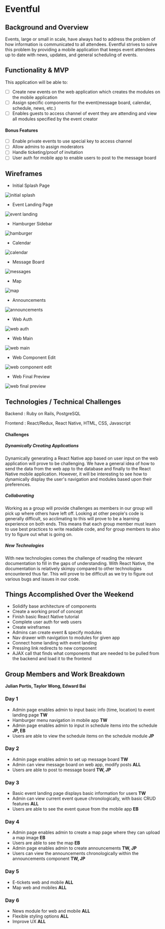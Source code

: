 # Eventful

## Background and Overview

Events, large or small in scale, have always had to address the problem of
how information is communicated to all attendees. Eventful strives to solve
this problem by providing a mobile application that keeps event attendees
up to date with news, updates, and general scheduling of events.

## Functionality & MVP

This application will be able to:
- [ ] Create new events on the web application which creates the modules on the mobile application
- [ ] Assign specific components for the event(message board, calendar, schedule, news, etc.)
- [ ] Enables guests to access channel of event they are attending and view all modules specified by the event creator

#### Bonus Features
- [ ] Enable private events to use special key to access channel
- [ ] Allow admins to assign moderators
- [ ] Handle ticketing/proof of invitation
- [ ] User auth for mobile app to enable users to post to the message board

## Wireframes
- Initial Splash Page

![initial splash](https://i.imgur.com/3Apx7BS.png)

- Event Landing Page

![event landing](https://i.imgur.com/ucUevmq.png)

- Hamburger Sidebar

![hamburger](https://i.imgur.com/xXCspdv.png)

- Calendar

![calendar](https://i.imgur.com/VieFYuV.png)

- Message Board

![messages](https://i.imgur.com/Dt0mkJz.png)

- Map

![map](https://i.imgur.com/UCdbu9M.png)

- Announcements

![announcements](https://i.imgur.com/Vy9cHsc.png)

- Web Auth 

![web auth](https://i.imgur.com/Z9TZcx4.png)

- Web Main

![web main](https://i.imgur.com/hrltUnt.png)

- Web Component Edit

![web component edit](https://i.imgur.com/chk4cGW.png)

- Web Final Preview 

![web final preview](https://i.imgur.com/bwtmm6G.png)


## Technologies / Technical Challenges
Backend : Ruby on Rails, PostgreSQL

Frontend : React/Redux, React Native, HTML, CSS, Javascript


#### Challenges
##### Dynamically Creating Applications
Dynamically generating a React Native app based on user input on the web application will prove to be challenging. We have a general idea of how to send the data from the web app to the database and finally to the React Native mobile application. However, it will be interesting to see how to dynamically display the user's navigation and modules based upon their preferences.  

##### Collaborating
Working as a group will provide challenges as members in our group will pick up where others have left off. Looking at other people's code is generally difficult, so acclimating to this will prove to be a learning experience on both ends. This means that each group member must learn to use best practices to write readable code, and for group members to also try to figure out what is going on.

##### New Technologies
With new technologies comes the challenge of reading the relevant documentation to fill in the gaps of understanding. With React Native, the documentation is relatively skimpy compared to other technologies encountered thus far. This will prove to be difficult as we try to figure out various bugs and issues in our code.

## Things Accomplished Over the Weekend
* Solidify base architecture of components
* Create a working proof of concept
* Finish basic React Native tutorial
* Complete user auth for web users
* Create wireframes
* Admins can create event & specify modules
* Nav drawer with navigation to modules for given app
* Connect home landing with event landing
* Pressing link redirects to new component
* AJAX call that finds what components that are needed to be pulled from the backend and load it to the frontend

## Group Members and Work Breakdown
**Julian Portis, Taylor Wong, Edward Bai**

### Day 1
- Admin page enables admin to input basic info (time, location) to event landing page **TW**
- Hamburger menu navigation in mobile app **TW**
- Admin page enables admin to input in schedule items into the schedule **JP, EB**
- Users are able to view the schedule items on the schedule module **JP**

### Day 2
- Admin page enables admin to set up message board **TW**
- Admin can view message board on web app, modify posts **ALL**
- Users are able to post to message board **TW, JP**

### Day 3
- Basic event landing page displays basic information for users **TW**
- Admin can view current event queue chronologically, with basic CRUD features **ALL**
- Users are able to see the event queue from the mobile app **EB**

### Day 4
- Admin page enables admin to create a map page where they can upload a map image **EB**
- Users are able to see the map **EB**
- Admin page enables admin to create announcements **TW, JP**
- Users can view the announcements chronologically within the announcements component **TW, JP**

### Day 5
- E-tickets web and mobile **ALL**
- Map web and mobiles **ALL**

### Day 6
- News module for web and mobile **ALL**
- Flexible styling options **ALL**
- Improve UX **ALL**
